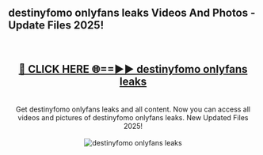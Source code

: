 <h2>destinyfomo onlyfans leaks Videos And Photos - Update Files 2025!</h2>
<br>
<div align="center">
<h2><a href="https://linkcuts.com/hfmhzwbr" rel="nofollow">🔴 CLICK HERE 🌐==►► destinyfomo onlyfans leaks</a></h2>
<br>
Get destinyfomo onlyfans leaks and all content. Now you can access all videos and pictures of destinyfomo onlyfans leaks. New Updated Files 2025!
<br>
<br>
<a href="https://linkcuts.com/hfmhzwbr" rel="nofollow" data-target="animated-image.originalLink"><img src="https://i.ibb.co.com/WyWwxjT/player-gif2.gif" alt="destinyfomo onlyfans leaks" style="max-width: 100%; display: inline-block;" data-target="animated-image.originalImage"></a>
</div>
<br>